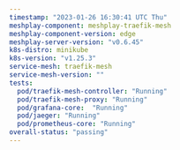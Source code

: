 ```yaml
---
timestamp: "2023-01-26 16:30:41 UTC Thu"
meshplay-component: meshplay-traefik-mesh
meshplay-component-version: edge
meshplay-server-version: "v0.6.45"
k8s-distro: minikube
k8s-version: "v1.25.3"
service-mesh: traefik-mesh
service-mesh-version: ""
tests:
  pod/traefik-mesh-controller: "Running"
  pod/traefik-mesh-proxy: "Running"
  pod/grafana-core:  "Running"
  pod/jaeger: "Running"
  pod/prometheus-core: "Running" 
overall-status: "passing"
---
```

